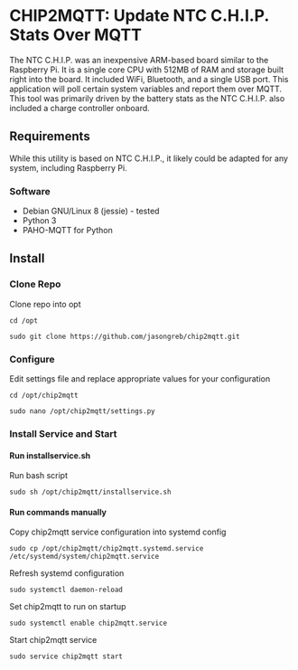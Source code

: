 # CHIP2MQTT: Update NTC C.H.I.P. Stats Over MQTT

The NTC C.H.I.P. was an inexpensive ARM-based board similar to the Raspberry Pi. It is a single core CPU with 512MB of RAM and storage built right
into the board. It included WiFi, Bluetooth, and a single USB port. This application will poll certain system variables and report them over MQTT.
This tool was primarily driven by the battery stats as the NTC C.H.I.P. also included a charge controller onboard.

## Requirements

While this utility is based on NTC C.H.I.P., it likely could be adapted for any system, including Raspberry Pi.

### Software

- Debian GNU/Linux 8 (jessie) - tested
- Python 3
- PAHO-MQTT for Python

## Install

### Clone Repo
Clone repo into opt

`cd /opt`

`sudo git clone https://github.com/jasongreb/chip2mqtt.git`

### Configure

Edit settings file and replace appropriate values for your configuration

`cd /opt/chip2mqtt`

`sudo nano /opt/chip2mqtt/settings.py`

### Install Service and Start

#### Run installservice.sh

Run bash script

`sudo sh /opt/chip2mqtt/installservice.sh`

#### Run commands manually

Copy chip2mqtt service configuration into systemd config

`sudo cp /opt/chip2mqtt/chip2mqtt.systemd.service /etc/systemd/system/chip2mqtt.service`

Refresh systemd configuration

`sudo systemctl daemon-reload`

Set chip2mqtt to run on startup

`sudo systemctl enable chip2mqtt.service`

Start chip2mqtt service

`sudo service chip2mqtt start`


